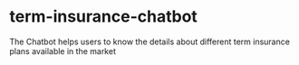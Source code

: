 # term-insurance-chatbot
The Chatbot helps users to know the details about different term insurance plans available in the market
